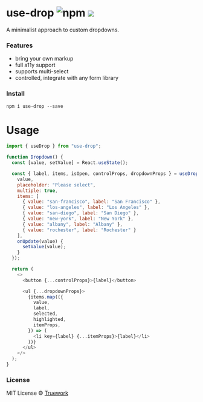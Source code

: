 # use-drop ![npm](https://img.shields.io/npm/v/use-drop) [![](https://badgen.net/bundlephobia/minzip/use-drop)](https://bundlephobia.com/result?p=use-drop)

A minimalist approach to custom dropdowns.

### Features

- bring your own markup
- full a11y support
- supports multi-select
- controlled, integrate with any form library

### Install

```
npm i use-drop --save
```

# Usage

```javascript
import { useDrop } from "use-drop";

function Dropdown() {
  const [value, setValue] = React.useState();

  const { label, items, isOpen, controlProps, dropdownProps } = useDropdown({
    value,
    placeholder: "Please select",
    multiple: true,
    items: [
      { value: "san-francisco", label: "San Francisco" },
      { value: "los-angeles", label: "Los Angeles" },
      { value: "san-diego", label: "San Diego" },
      { value: "new-york", label: "New York" },
      { value: "albany", label: "Albany" },
      { value: "rochester", label: "Rochester" }
    ],
    onUpdate(value) {
      setValue(value);
    }
  });

  return (
    <>
      <button {...controlProps}>{label}</button>

      <ul {...dropdownProps}>
        {items.map(({
          value,
          label,
          selected,
          highlighted,
          itemProps,
        }) => (
          <li key={label} {...itemProps}>{label}</li>
        ))}
      </ul>
    </>
  );
}
```

### License

MIT License © [Truework](https://www.truework.com)
